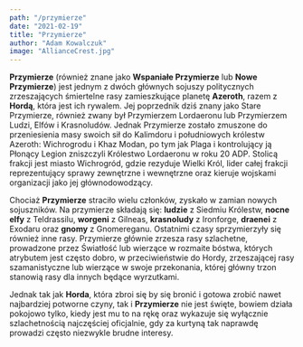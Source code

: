 ```yaml
---
path: "/przymierze"
date: "2021-02-19"
title: "Przymierze"
author: "Adam Kowalczuk"
image: "AllianceCrest.jpg"
---
```

**Przymierze** (również znane jako **Wspaniałe Przymierze** lub **Nowe Przymierze**) jest jednym z dwóch głównych sojuszy politycznych zrzeszających śmiertelne rasy zamieszkujące planetę **Azeroth**, razem z **Hordą**, która jest ich rywalem. Jej poprzednik dziś znany jako Stare Przymierze, również zwany był Przymierzem Lordaeronu lub Przymierzem Ludzi, Elfów i Krasnoludów. Jednak Przymierze zostało zmuszone do przeniesienia masy swoich sił do Kalimdoru i południowych królestw Azeroth: Wichrogrodu i Khaz Modan, po tym jak Plaga i kontrolujący ją Płonący Legion zniszczyli Królestwo Lordaeronu w roku 20 ADP. Stolicą frakcji jest miasto Wichrogród, gdzie rezyduje Wielki Król, lider całej frakcji reprezentujący sprawy zewnętrzne i wewnętrzne oraz kieruje wojskami organizacji jako jej głównodowodzący.

Chociaż **Przymierze** straciło wielu członków, zyskało w zamian nowych sojuszników. Na przymierze składają się: **ludzie** z Siedmiu Królestw, **nocne elfy** z Teldrassilu, **worgeni** z Gilneas, **krasnoludy** z Ironforge, **draenei** z Exodaru oraz **gnomy** z Gnomereganu. Ostatnimi czasy sprzymierzyły się również inne rasy. Przymierze głównie zrzesza rasy szlachetne, prowadzone przez Światłość lub wierzące w rozmaite bóstwa, których atrybutem jest często dobro, w przeciwieństwie do Hordy, zrzeszającej rasy szamanistyczne lub wierzące w swoje przekonania, której główny trzon stanowią rasy dla innych będące wyrzutkami.

Jednak tak jak **Horda**, która zbroi się by się bronić i gotowa zrobić nawet najbardziej potworne czyny, tak i **Przymierze** nie jest święte, bowiem działa pokojowo tylko, kiedy jest mu to na rękę oraz wykazuje się wyłącznie szlachetnością najczęściej oficjalnie, gdy za kurtyną tak naprawdę prowadzi często niezwykle brudne interesy.

